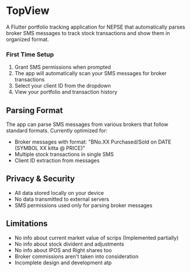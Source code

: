 # TopView

A Flutter portfolio tracking application for NEPSE that automatically parses broker SMS messages to track stock transactions and show them in organized format.


### First Time Setup

1. Grant SMS permissions when prompted
2. The app will automatically scan your SMS messages for broker transactions
3. Select your client ID from the dropdown
4. View your portfolio and transaction history

## Parsing Format

The app can parse SMS messages from various brokers that follow standard formats. Currently optimized for:
- Broker messages with format: "BNo.XX Purchased/Sold on DATE (SYMBOL XX kitta @ PRICE)"
- Multiple stock transactions in single SMS
- Client ID extraction from messages


## Privacy & Security

- All data stored locally on your device
- No data transmitted to external servers
- SMS permissions used only for parsing broker messages


## Limitations

- No info about current market value of scrips (Implemented partially)
- No info about stock divident and adjustments
- No info about IPOS and Right shares too
- Broker commissions aren't taken into consideration
- Incomplete design and development atp